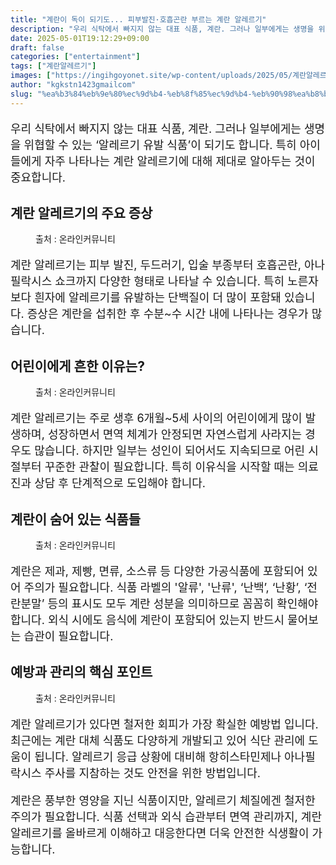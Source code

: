 ```yaml
---
title: "계란이 독이 되기도... 피부발진·호흡곤란 부르는 계란 알레르기"
description: "우리 식탁에서 빠지지 않는 대표 식품, 계란. 그러나 일부에게는 생명을 위협할 수 있는 ‘알레르기 유발 식품’이 되기도 합니다. 특히 아이들에게 자주 나타나는 계란 알레르기에 대해 제대로 알아두는 것이 중요합니다."
date: 2025-05-01T19:12:29+09:00
draft: false
categories: ["entertainment"]
tags: ["계란알레르기"]
images: ["https://ingihgoyonet.site/wp-content/uploads/2025/05/계란알레르기-1024x683.jpg", "https://ingihgoyonet.site/wp-content/uploads/2025/05/계란알러지-1024x684.jpg", "https://ingihgoyonet.site/wp-content/uploads/2025/05/계란-1024x683.jpg", "https://ingihgoyonet.site/wp-content/uploads/2025/05/계란알레르기주의점-1024x683.jpg"]
author: "kgkstn1423gmailcom"
slug: "%ea%b3%84%eb%9e%80%ec%9d%b4-%eb%8f%85%ec%9d%b4-%eb%90%98%ea%b8%b0%eb%8f%84-%ed%94%bc%eb%b6%80%eb%b0%9c%ec%a7%84%c2%b7%ed%98%b8%ed%9d%a1%ea%b3%a4%eb%9e%80-%eb%b6%80%eb%a5%b4%eb%8a%94-%ea%b3%84"
---
```


<p style="font-size:18px">우리 식탁에서 빠지지 않는 대표 식품, 계란. 그러나 일부에게는 생명을 위협할 수 있는 ‘알레르기 유발 식품’이 되기도 합니다. 특히 아이들에게 자주 나타나는 계란 알레르기에 대해 제대로 알아두는 것이 중요합니다.</p> <h2 >계란 알레르기의 주요 증상</h2> <figure ><img src="https://ingihgoyonet.site/wp-content/uploads/2025/05/계란알레르기-1024x683.jpg" alt="" style="aspect-ratio:16/9;object-fit:cover"/><figcaption >출처 : 온라인커뮤니티</figcaption></figure> <p style="font-size:18px">계란 알레르기는 피부 발진, 두드러기, 입술 부종부터 호흡곤란, 아나필락시스 쇼크까지 다양한 형태로 나타날 수 있습니다. 특히 노른자보다 흰자에 알레르기를 유발하는 단백질이 더 많이 포함돼 있습니다. 증상은 계란을 섭취한 후 수분~수 시간 내에 나타나는 경우가 많습니다.</p> <h2 >어린이에게 흔한 이유는?</h2> <figure ><img src="https://ingihgoyonet.site/wp-content/uploads/2025/05/계란알러지-1024x684.jpg" alt="" style="aspect-ratio:16/9;object-fit:cover"/><figcaption >출처 : 온라인커뮤니티</figcaption></figure> <p style="font-size:18px">계란 알레르기는 주로 생후 6개월~5세 사이의 어린이에게 많이 발생하며, 성장하면서 면역 체계가 안정되면 자연스럽게 사라지는 경우도 많습니다. 하지만 일부는 성인이 되어서도 지속되므로 어린 시절부터 꾸준한 관찰이 필요합니다. 특히 이유식을 시작할 때는 의료진과 상담 후 단계적으로 도입해야 합니다.</p> <h2 >계란이 숨어 있는 식품들</h2> <figure ><img src="https://ingihgoyonet.site/wp-content/uploads/2025/05/계란-1024x683.jpg" alt="" style="aspect-ratio:16/9;object-fit:cover"/><figcaption >출처 : 온라인커뮤니티</figcaption></figure> <p style="font-size:18px">계란은 제과, 제빵, 면류, 소스류 등 다양한 가공식품에 포함되어 있어 주의가 필요합니다. 식품 라벨의 '알류', '난류', ‘난백’, ‘난황’, ‘전란분말’ 등의 표시도 모두 계란 성분을 의미하므로 꼼꼼히 확인해야 합니다. 외식 시에도 음식에 계란이 포함되어 있는지 반드시 물어보는 습관이 필요합니다.</p> <h2 >예방과 관리의 핵심 포인트</h2> <figure ><img src="https://ingihgoyonet.site/wp-content/uploads/2025/05/계란알레르기주의점-1024x683.jpg" alt="" style="aspect-ratio:16/9;object-fit:cover"/><figcaption >출처 : 온라인커뮤니티</figcaption></figure> <p style="font-size:18px">계란 알레르기가 있다면 철저한 회피가 가장 확실한 예방법 입니다. 최근에는 계란 대체 식품도 다양하게 개발되고 있어 식단 관리에 도움이 됩니다. 알레르기 응급 상황에 대비해 항히스타민제나 아나필락시스 주사를 지참하는 것도 안전을 위한 방법입니다.</p> <p style="font-size:18px">계란은 풍부한 영양을 지닌 식품이지만, 알레르기 체질에겐 철저한 주의가 필요합니다. 식품 선택과 외식 습관부터 면역 관리까지, 계란 알레르기를 올바르게 이해하고 대응한다면 더욱 안전한 식생활이 가능합니다.</p>